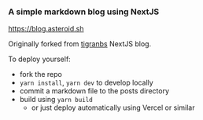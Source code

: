 ### A simple markdown blog using NextJS

https://blog.asteroid.sh

Originally forked from [tigranbs](https://github.com/tigranbs) NextJS blog.

To deploy yourself:
- fork the repo
- `yarn install`, `yarn dev` to develop locally
- commit a markdown file to the posts directory
- build using `yarn build`
  - or just deploy automatically using Vercel or similar
